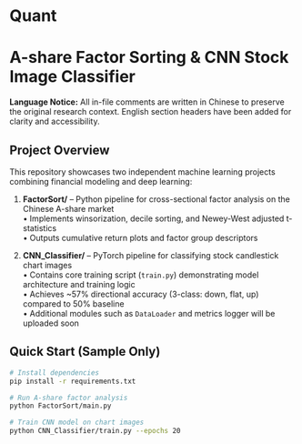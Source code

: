 # Quant

# A-share Factor Sorting & CNN Stock Image Classifier

**Language Notice:** All in-file comments are written in Chinese to preserve the original research context. English section headers have been added for clarity and accessibility.

## Project Overview

This repository showcases two independent machine learning projects combining financial modeling and deep learning:

1. **FactorSort/** – Python pipeline for cross-sectional factor analysis on the Chinese A-share market  
   • Implements winsorization, decile sorting, and Newey-West adjusted t-statistics  
   • Outputs cumulative return plots and factor group descriptors  

2. **CNN_Classifier/** – PyTorch pipeline for classifying stock candlestick chart images  
   • Contains core training script (`train.py`) demonstrating model architecture and training logic  
   • Achieves ~57% directional accuracy (3-class: down, flat, up) compared to 50% baseline  
   • Additional modules such as `DataLoader` and metrics logger will be uploaded soon  

## Quick Start (Sample Only)

```bash
# Install dependencies
pip install -r requirements.txt

# Run A-share factor analysis
python FactorSort/main.py

# Train CNN model on chart images
python CNN_Classifier/train.py --epochs 20
